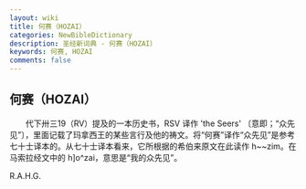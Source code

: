 ```yaml
---
layout: wiki
title: 何赛（HOZAI）
categories: NewBibleDictionary
description: 圣经新词典 - 何赛（HOZAI）
keywords: 何赛, HOZAI
comments: false
---
```


## 何赛（HOZAI）

　　代下卅三19（RV）提及的一本历史书，RSV 译作 'the Seers' 〔意即；“众先见”〕，里面记载了玛拿西王的某些言行及他的祷文。将“何赛”译作“众先见”是参考七十士译本的。从七十士译本看来，它所根据的希伯来原文在此读作 h~~zim。在马索拉经文中的 h]o^zai，意思是“我的众先见”。

R.A.H.G.








